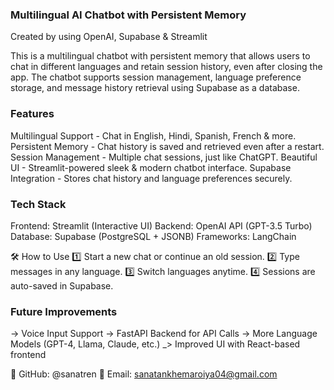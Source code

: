 ### Multilingual AI Chatbot with Persistent Memory
Created by using  OpenAI, Supabase & Streamlit

This is a multilingual chatbot with persistent memory that allows users to chat in different languages and retain session history, even after closing the app. The chatbot supports session management, language preference storage, and message history retrieval using Supabase as a database.

 ### Features
 
 Multilingual Support - Chat in English, Hindi, Spanish, French & more.
 Persistent Memory - Chat history is saved and retrieved even after a restart.
 Session Management - Multiple chat sessions, just like ChatGPT.
 Beautiful UI - Streamlit-powered sleek & modern chatbot interface.
 Supabase Integration - Stores chat history and language preferences securely.
 

### Tech Stack

Frontend: Streamlit (Interactive UI)
Backend: OpenAI API (GPT-3.5 Turbo)
Database: Supabase (PostgreSQL + JSONB)
Frameworks: LangChain


🛠️ How to Use
1️⃣ Start a new chat or continue an old session.
2️⃣ Type messages in any language.
3️⃣ Switch languages anytime.
4️⃣ Sessions are auto-saved in Supabase.


 ### Future Improvements
-> Voice Input Support
-> FastAPI Backend for API Calls
-> More Language Models (GPT-4, Llama, Claude, etc.)
_> Improved UI with React-based frontend


🔗 GitHub: @sanatren
📧 Email: sanatankhemaroiya04@gmail.com

